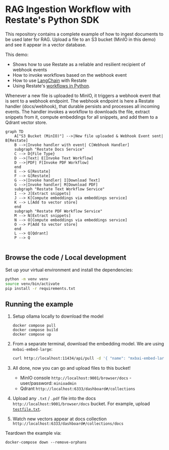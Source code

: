 # RAG Ingestion Workflow with Restate's Python SDK

This repository contains a complete example of how to ingest documents to be used later for RAG.
Upload a file to an S3 bucket (MinIO in this demo) and see it appear in a vector database.

This demo:
* Shows how to use Restate as a reliable and resilient recipient of webhook events
* How to invoke workflows based on the webhook event
* How to use [LangChain](https://www.langchain.com/) with Restate
* Using Restate's [workflows in Python](https://docs.restate.dev/develop/python/workflows).

Whenever a new file is uploaded to MinIO, it triggers a webhook event that is sent to a webhook endpoint.
The webhook endpoint is here a Restate handler (docs/webhook), that durable persists and processes all incoming events.
The handler invokes a workflow to downloads the file, extract snippets from it, compute embeddings for all snippets, and add them to a Qdrant vector store.

```mermaid
graph TD
    A["S3 Bucket (MinIO)"] -->|New file uploaded & Webhook Event sent| B[Restate]
    B -->|Invoke handler with event| C[Webhook Handler]
    subgraph "Restate Docs Service"
    C --> D{File Type}
    D -->|Text| E[Invoke Text Workflow]
    D -->|PDF| F[Invoke PDF Workflow]
    end
    E --> G[Restate]
    F --> G[Restate]
    G -->|Invoke handler| I[Download Text]
    G -->|Invoke handler| M[Download PDF]
    subgraph "Restate Text Workflow Service"
    I --> J[Extract snippets]
    J --> K[Compute embeddings via embeddings service]
    K --> L[Add to vector store]
    end
    subgraph "Restate PDF Workflow Service"
    M --> N[Extract snippets]
    N --> O[Compute embeddings via embeddings service]
    O --> P[Add to vector store]
    end
    L --> Q[Qdrant]
    P --> Q


```


## Browse the code / Local development

Set up your virtual environment and install the dependencies:

```bash
python -m venv venv
source venv/bin/activate
pip install -r requirements.txt
```

## Running the example

1. Setup ollama locally to download the model

    ```
    docker compose pull
    docker compose build
    docker compose up
    ```

2. From a separate terminal, download the embedding model.
We are using `mxbai-embed-large`:

    ```bash
    curl http://localhost:11434/api/pull -d '{ "name": "mxbai-embed-large" }'
    ```

3. All done, now you can go and upload files to this bucket!
   * MinIO console `http://localhost:9001/browser/docs` - user/password: `minioadmin`
   * Qdrant `http://localhost:6333/dashboard#/collections`

4. Upload any `.txt` / `.pdf` file into the docs `http://localhost:9001/browser/docs` bucket. For example, upload [`testfile.txt`](testfile.txt).

5. Watch new vectors appear at docs collection `http://localhost:6333/dashboard#/collections/docs`

Teardown the example via:

```
docker-compose down --remove-orphans
```
